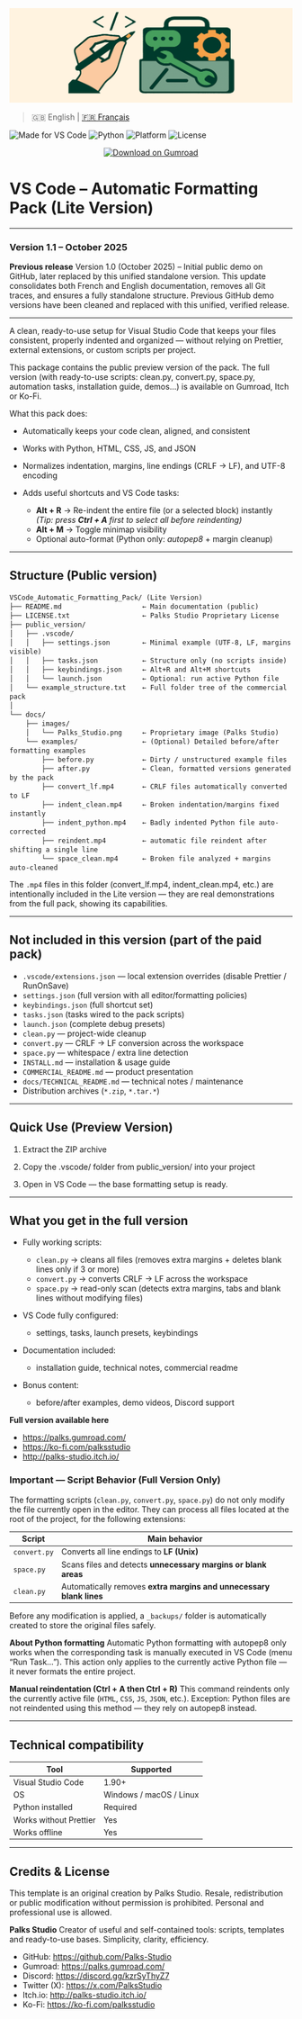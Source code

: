 <p align="center">
  <img src="docs/images/Palks_Studio.png" alt="VS Code Pack - Palks Studio">
</p>

> 🇬🇧 English | [🇫🇷 Français](./README_FR.md)

![Made for VS Code](https://img.shields.io/badge/Editor-VS%20Code-blue.svg)
![Python](https://img.shields.io/badge/Python-3.x-yellow.svg)
![Platform](https://img.shields.io/badge/OS-Windows%20%7C%20macOS%20%7C%20Linux-lightgrey.svg)
![License](https://img.shields.io/badge/License-LICENCE.txt-lightgreen.svg)

<p align="center">
  <a href="https://palks.gumroad.com/" target="_blank">
    <img src="https://img.shields.io/badge/Download%20on-Gumroad-orange?style=for-the-badge" alt="Download on Gumroad">
  </a>
</p>

# VS Code – Automatic Formatting Pack (Lite Version)

---

### Version 1.1 – October 2025

**Previous release** Version 1.0 (October 2025) – Initial public demo on GitHub, later replaced by this unified standalone version.
This update consolidates both French and English documentation, removes all Git traces, and ensures a fully standalone structure.
Previous GitHub demo versions have been cleaned and replaced with this unified, verified release.

---

A clean, ready-to-use setup for Visual Studio Code that keeps your files consistent, properly indented and organized — without relying on Prettier, external extensions, or custom scripts per project.

This package contains the public preview version of the pack.
The full version (with ready-to-use scripts: clean.py, convert.py, space.py, automation tasks, installation guide, demos…) is available on Gumroad, Itch or Ko-Fi.

What this pack does:

- Automatically keeps your code clean, aligned, and consistent  
- Works with Python, HTML, CSS, JS, and JSON  
- Normalizes indentation, margins, line endings (CRLF → LF), and UTF-8 encoding  

- Adds useful shortcuts and VS Code tasks:  
  - **Alt + R** → Re-indent the entire file (or a selected block) instantly  
    *(Tip: press **Ctrl + A** first to select all before reindenting)*  
  - **Alt + M** → Toggle minimap visibility  
  - Optional auto-format (Python only: *autopep8* + margin cleanup)

---

## Structure (Public version)

```
VSCode_Automatic_Formatting_Pack/ (Lite Version)
├── README.md                    ← Main documentation (public)
├── LICENSE.txt                  ← Palks Studio Proprietary License
├── public_version/
│   ├── .vscode/
│   │   ├── settings.json        ← Minimal example (UTF-8, LF, margins visible)
│   │   ├── tasks.json           ← Structure only (no scripts inside)
│   │   ├── keybindings.json     ← Alt+R and Alt+M shortcuts
│   │   └── launch.json          ← Optional: run active Python file
│   └── example_structure.txt    ← Full folder tree of the commercial pack
│
└── docs/
    ├── images/
    │   └── Palks_Studio.png     ← Proprietary image (Palks Studio)
    └── examples/                ← (Optional) Detailed before/after formatting examples
        ├── before.py            ← Dirty / unstructured example files
        ├── after.py             ← Clean, formatted versions generated by the pack
        ├── convert_lf.mp4       ← CRLF files automatically converted to LF
        ├── indent_clean.mp4     ← Broken indentation/margins fixed instantly
        ├── indent_python.mp4    ← Badly indented Python file auto-corrected
        ├── reindent.mp4         ← automatic file reindent after shifting a single line
        └── space_clean.mp4      ← Broken file analyzed + margins auto-cleaned
```


The `.mp4` files in this folder (convert_lf.mp4, indent_clean.mp4, etc.) are intentionally included in the Lite version — they are real demonstrations from the full pack, showing its capabilities.

---

## Not included in this version (part of the paid pack)

- `.vscode/extensions.json` — local extension overrides (disable Prettier / RunOnSave)  
- `settings.json` (full version with all editor/formatting policies)  
- `keybindings.json` (full shortcut set)  
- `tasks.json` (tasks wired to the pack scripts)  
- `launch.json` (complete debug presets)  
- `clean.py` — project-wide cleanup  
- `convert.py` — CRLF → LF conversion across the workspace  
- `space.py` — whitespace / extra line detection  
- `INSTALL.md` — installation & usage guide  
- `COMMERCIAL_README.md` — product presentation  
- `docs/TECHNICAL_README.md` — technical notes / maintenance  
- Distribution archives (`*.zip`, `*.tar.*`)

---

## Quick Use (Preview Version)

1. Extract the ZIP archive

2. Copy the .vscode/ folder from public_version/ into your project

3. Open in VS Code — the base formatting setup is ready.

---

## What you get in the full version

- Fully working scripts:

  - `clean.py` → cleans all files (removes extra margins + deletes blank lines only if 3 or more)  
  - `convert.py` → converts CRLF → LF across the workspace  
  - `space.py` → read-only scan (detects extra margins, tabs and blank lines without modifying files)  

- VS Code fully configured:  

  - settings, tasks, launch presets, keybindings  

- Documentation included:  

  - installation guide, technical notes, commercial readme  

- Bonus content:  

  - before/after examples, demo videos, Discord support  

**Full version available here**
- https://palks.gumroad.com/  
- https://ko-fi.com/palksstudio  
- http://palks-studio.itch.io/


### Important — Script Behavior (Full Version Only)

The formatting scripts (`clean.py`, `convert.py`, `space.py`) do not only modify the file currently open in the editor.
They can process all files located at the root of the project, for the following extensions:

| Script       | Main behavior                                                          |
| ------------ | ---------------------------------------------------------------------- |
| `convert.py` | Converts all line endings to **LF (Unix)**                             |
| `space.py`   | Scans files and detects **unnecessary margins or blank areas** |
| `clean.py`   | Automatically removes **extra margins and unnecessary blank lines**     |

Before any modification is applied, a `_backups/` folder is automatically created to store the original files safely.

**About Python formatting**
Automatic Python formatting with autopep8 only works when the corresponding task is manually executed in VS Code (menu “Run Task…”).
This action only applies to the currently active Python file — it never formats the entire project.

**Manual reindentation (Ctrl + A then Ctrl + R)**
This command reindents only the currently active file (`HTML`, `CSS`, `JS`, `JSON`, etc.).
Exception: Python files are not reindented using this method — they rely on autopep8 instead.

---

## Technical compatibility

| Tool                    | Supported |
|-------------------------|-----------|
| Visual Studio Code      | 1.90+  |
| OS                      | Windows / macOS / Linux |
| Python installed        | Required |
| Works without Prettier  | Yes |
| Works offline           | Yes |

---

## Credits & License

This template is an original creation by Palks Studio.
Resale, redistribution or public modification without permission is prohibited.
Personal and professional use is allowed.

**Palks Studio**
Creator of useful and self-contained tools: scripts, templates and ready-to-use bases.
Simplicity, clarity, efficiency.

- GitHub: https://github.com/Palks-Studio  
- Gumroad: https://palks.gumroad.com/  
- Discord: https://discord.gg/kzrSyThyZ7  
- Twitter (X): https://x.com/PalksStudio  
- Itch.io: http://palks-studio.itch.io/  
- Ko-Fi: https://ko-fi.com/palksstudio
